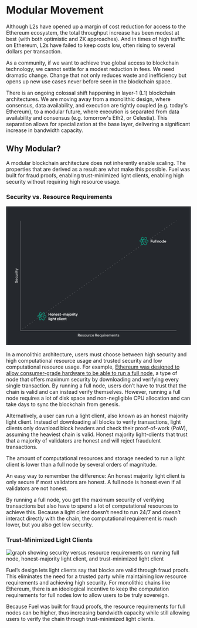 # Modular Movement

Although L2s have opened up a margin of cost reduction for access to the Ethereum ecosystem, the total throughput increase has been modest at best (with both optimistic and ZK approaches). And in times of high traffic on Ethereum, L2s have failed to keep costs low, often rising to several dollars per transaction.

As a community, if we want to achieve true global access to blockchain technology, we cannot settle for a modest reduction in fees. We need dramatic change. Change that not only reduces waste and inefficiency but opens up new use cases never before seen in the blockchain space.

There is an ongoing colossal shift happening in layer-1 (L1) blockchain architectures. We are moving away from a monolithic design, where consensus, data availability, and execution are tightly coupled (e.g. today's Ethereum), to a modular future, where execution is separated from data availability and consensus (e.g. tomorrow's Eth2, or Celestia). This separation allows for specialization at the base layer, delivering a significant increase in bandwidth capacity.

## Why Modular?

A modular blockchain architecture does not inherently enable scaling. The properties that are derived as a result are what make this possible. Fuel was built for fraud proofs, enabling trust-minimized light clients, enabling high security without requiring high resource usage.

### Security vs. Resource Requirements

![fuel1](../../images/resource-security-1.png)

In a monolithic architecture, users must choose between high security and high computational resource usage and trusted security and low computational resource usage. For example, [Ethereum was designed to allow consumer-grade hardware to be able to run a full node](https://ethereum.org/en/run-a-node/), a type of node that offers maximum security by downloading and verifying every single transaction. By running a full node, users don’t have to trust that the chain is valid and can instead verify themselves. However, running a full node requires a lot of disk space and non-negligible CPU allocation and can take days to sync the blockchain from genesis.

Alternatively, a user can run a light client, also known as an honest majority light client. Instead of downloading all blocks to verify transactions, light clients only download block headers and check their proof-of-work (PoW), assuming the heaviest chain is valid. Honest majority light-clients that trust that a majority of validators are honest and will reject fraudulent transactions.

The amount of computational resources and storage needed to run a light client is lower than a full node by several orders of magnitude.

An easy way to remember the difference: An honest majority light client is only secure if most validators are honest. A full node is honest even if all validators are not honest.

By running a full node, you get the maximum security of verifying transactions but also have to spend a lot of computational resources to achieve this. Because a light client doesn’t need to run 24/7 and doesn’t interact directly with the chain, the computational requirement is much lower, but you also get low security.

### Trust-Minimized Light Clients

![graph showing security versus resource requirements on running full node, honest-majority light client, and trust-minimized light client](./images/fuel%20light%20client.png)

Fuel’s design lets light clients say that blocks are valid through fraud proofs. This eliminates the need for a trusted party while maintaining low resource requirements and achieving high security. For monolithic chains like Ethereum, there is an ideological incentive to keep the computation requirements for full nodes low to allow users to be truly sovereign.

Because Fuel was built for fraud proofs, the resource requirements for full nodes can be higher, thus increasing bandwidth capacity while still allowing users to verify the chain through trust-minimized light clients.
